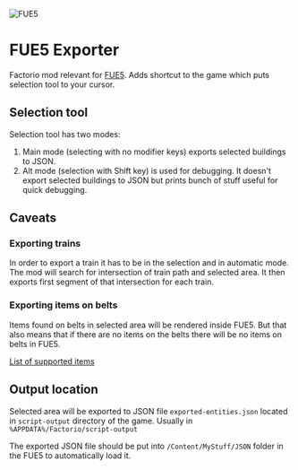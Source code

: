 ![FUE5](https://user-images.githubusercontent.com/127543827/235319284-d7505107-d0af-4275-a5be-f65301345823.jpg)

# FUE5 Exporter
Factorio mod relevant for [FUE5](https://github.com/FUE5BASE/FUE5). Adds shortcut to the game which puts selection tool to your cursor. 

## Selection tool
Selection tool has two modes:
 1) Main mode (selecting with no modifier keys) exports selected buildings to JSON.
 2) Alt mode (selection with Shift key) is used for debugging. It doesn't export selected buildings to JSON but prints bunch of stuff useful for quick debugging.

## Caveats

### Exporting trains
In order to export a train it has to be in the selection and in automatic mode. The mod will search for intersection of train path and selected area. It then exports first segment of that intersection for each train.

### Exporting items on belts
Items found on belts in selected area will be rendered inside FUE5. But that also means that if there are no items on the belts there will be no items on belts in FUE5.

[List of supported items](https://github.com/FUE5BASE/FUE5/tree/main/Content/MyStuff/ENTITIES/ITEMS)

## Output location
Selected area will be exported to JSON file `exported-entities.json` located in `script-output` directory of the game. Usually in `%APPDATA%/Factorio/script-output`

The exported JSON file should be put into `/Content/MyStuff/JSON` folder in the FUE5 to automatically load it.
